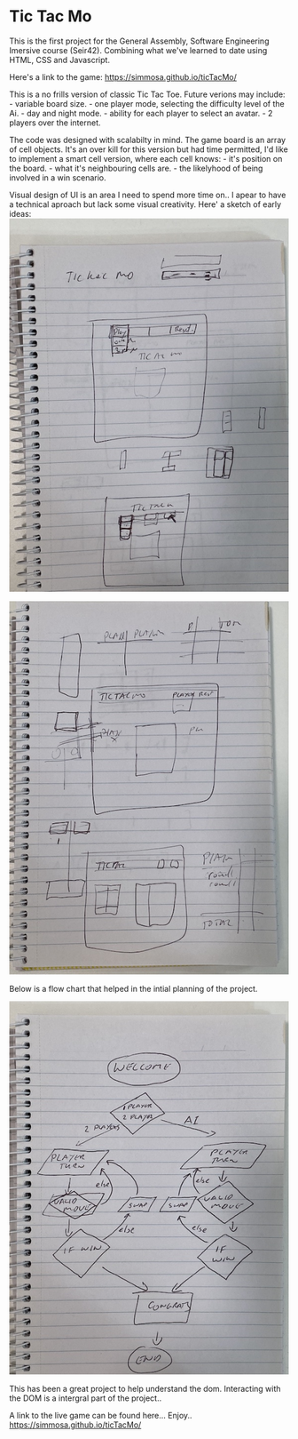 #  Tic Tac Mo

This is the first project for the General Assembly, Software Engineering Imersive course (Seir42). Combining what we've learned to date using HTML, CSS and Javascript. 

Here's a link to the game: https://simmosa.github.io/ticTacMo/

This is a no frills version of classic Tic Tac Toe. Future verions may include:
    - variable board size.
    - one player mode, selecting the difficulty level of the Ai.
    - day and night mode.
    - ability for each player to select an avatar.
    - 2 players over the internet.

The code was designed with scalabilty in mind. The game board is an array of cell objects. It's an over kill for this version but had time permitted, I'd like to implement a smart cell version, where each cell knows:
    - it's position on the board.
    - what it's neighbouring cells are.
    - the likelyhood of being involved in a win scenario.

Visual design of UI is an area I need to spend more time on.. I apear to have a technical aproach but lack some visual creativity. Here' a sketch of early ideas:
![](images/ui_1.jpeg)

![](images/ui_2.jpeg)

Below is a flow chart that helped in the intial planning of the project.

![](images/flow.jpeg)

This has been a great project to help understand the dom. Interacting with the DOM is a intergral part of the project..

A link to the live game can be found here... Enjoy.. https://simmosa.github.io/ticTacMo/